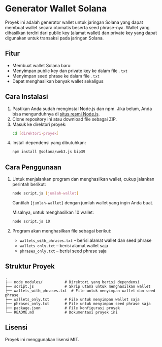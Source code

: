 
# Generator Wallet Solana

Proyek ini adalah generator wallet untuk jaringan Solana yang dapat membuat wallet secara otomatis beserta seed phrase-nya. Wallet yang dihasilkan terdiri dari public key (alamat wallet) dan private key yang dapat digunakan untuk transaksi pada jaringan Solana.

## Fitur
- Membuat wallet Solana baru
- Menyimpan public key dan private key ke dalam file `.txt`
- Menyimpan seed phrase ke dalam file `.txt`
- Dapat menghasilkan banyak wallet sekaligus

## Cara Instalasi

1. Pastikan Anda sudah menginstal Node.js dan npm. Jika belum, Anda bisa mengunduhnya di [situs resmi Node.js](https://nodejs.org/).
2. Clone repository ini atau download file sebagai ZIP.
3. Masuk ke direktori proyek:
   ```bash
   cd [direktori-proyek]
   ```
4. Install dependensi yang dibutuhkan:
   ```bash
   npm install @solana/web3.js bip39
   ```

## Cara Penggunaan

1. Untuk menjalankan program dan menghasilkan wallet, cukup jalankan perintah berikut:
   ```bash
   node script.js [jumlah-wallet]
   ```
   Gantilah `[jumlah-wallet]` dengan jumlah wallet yang ingin Anda buat.

   Misalnya, untuk menghasilkan 10 wallet:
   ```bash
   node script.js 10
   ```

2. Program akan menghasilkan file sebagai berikut:
   - `wallets_with_phrases.txt` – berisi alamat wallet dan seed phrase
   - `wallets_only.txt` – berisi alamat wallet saja
   - `phrases_only.txt` – berisi seed phrase saja

## Struktur Proyek
```
.
├── node_modules/          # Direktori yang berisi dependensi
├── script.js              # Skrip utama untuk menghasilkan wallet
├── wallets_with_phrases.txt  # File untuk menyimpan wallet dan seed phrase
├── wallets_only.txt       # File untuk menyimpan wallet saja
├── phrases_only.txt       # File untuk menyimpan seed phrase saja
├── package.json           # File konfigurasi proyek
└── README.md              # Dokumentasi proyek ini
```

## Lisensi
Proyek ini menggunakan lisensi MIT.
    
